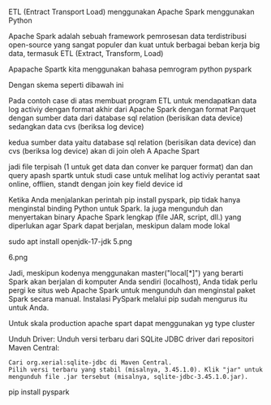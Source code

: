 ETL (Entract Transport Load) menggunakan Apache Spark menggunakan Python

Apache Spark adalah sebuah framework pemrosesan data terdistribusi open-source yang sangat populer dan kuat untuk berbagai beban kerja big data, termasuk ETL (Extract, Transform, Load)


Apapache Spartk kita menggunakan bahasa pemrogram python pyspark

Dengan skema seperti dibawah ini 

Pada contoh case di atas membuat program ETL untuk mendapatkan data log activiy dengan format akhir dari Apache Spark 
dengan format Parquet dengan sumber data dari database sql relation (berisikan data device) sedangkan data cvs (beriksa log device)

kedua sumber data  yaitu database sql relation (berisikan data device) dan cvs (beriksa log device) akan di join oleh A
Apache Spart




jadi file terpisah (1 untuk get data dan conver ke parquer format) dan dan query apash spartk untuk studi case untuk melihat log activiy perantat saat online, offlien, standt dengan join key field device id 



Ketika Anda menjalankan perintah pip install pyspark, pip tidak hanya menginstal binding Python untuk Spark. Ia juga mengunduh dan menyertakan binary Apache Spark lengkap (file JAR, script, dll.) yang diperlukan agar Spark dapat berjalan, meskipun dalam mode lokal


sudo apt install openjdk-17-jdk
5.png

6.png


Jadi, meskipun kodenya menggunakan master("local[*]") yang berarti Spark akan berjalan di komputer Anda sendiri (localhost), Anda tidak perlu pergi ke situs web Apache Spark untuk mengunduh dan menginstal paket Spark secara manual. Instalasi PySpark melalui pip sudah mengurus itu untuk Anda.



Untuk skala production apache spart dapat menggunakan yg type cluster




Unduh Driver: Unduh versi terbaru dari SQLite JDBC driver dari repositori Maven Central:

    Cari org.xerial:sqlite-jdbc di Maven Central.
    Pilih versi terbaru yang stabil (misalnya, 3.45.1.0). Klik "jar" untuk mengunduh file .jar tersebut (misalnya, sqlite-jdbc-3.45.1.0.jar).


pip install pyspark